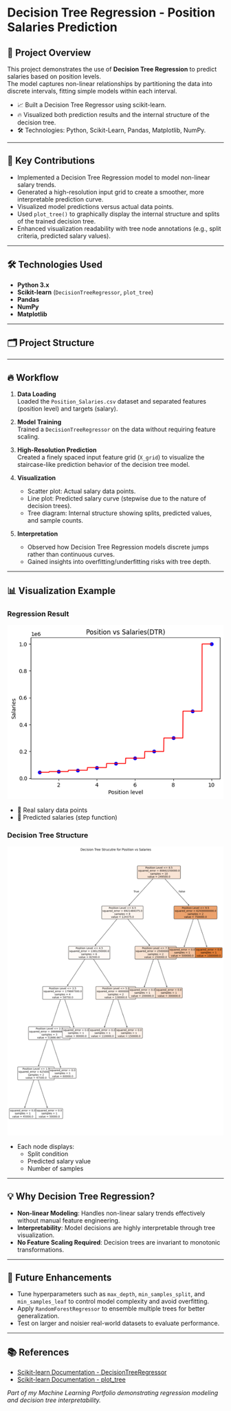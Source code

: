 # Decision Tree Regression - Position Salaries Prediction

## 📌 Project Overview

This project demonstrates the use of **Decision Tree Regression** to predict salaries based on position levels.  
The model captures non-linear relationships by partitioning the data into discrete intervals, fitting simple models within each interval.

- 📈 Built a Decision Tree Regressor using scikit-learn.
- 🔥 Visualized both prediction results and the internal structure of the decision tree.
- 🛠️ Technologies: Python, Scikit-Learn, Pandas, Matplotlib, NumPy.

---

## 🎯 Key Contributions

- Implemented a Decision Tree Regression model to model non-linear salary trends.
- Generated a high-resolution input grid to create a smoother, more interpretable prediction curve.
- Visualized model predictions versus actual data points.
- Used `plot_tree()` to graphically display the internal structure and splits of the trained decision tree.
- Enhanced visualization readability with tree node annotations (e.g., split criteria, predicted salary values).

---

## 🛠️ Technologies Used

- **Python 3.x**
- **Scikit-learn** (`DecisionTreeRegressor`, `plot_tree`)
- **Pandas**
- **NumPy**
- **Matplotlib**

---

## 🗂️ Project Structure


---

## 🔥 Workflow

1. **Data Loading**  
   Loaded the `Position_Salaries.csv` dataset and separated features (position level) and targets (salary).

2. **Model Training**  
   Trained a `DecisionTreeRegressor` on the data without requiring feature scaling.

3. **High-Resolution Prediction**  
   Created a finely spaced input feature grid (`X_grid`) to visualize the staircase-like prediction behavior of the decision tree model.

4. **Visualization**  
   - Scatter plot: Actual salary data points.
   - Line plot: Predicted salary curve (stepwise due to the nature of decision trees).
   - Tree diagram: Internal structure showing splits, predicted values, and sample counts.

5. **Interpretation**  
   - Observed how Decision Tree Regression models discrete jumps rather than continuous curves.
   - Gained insights into overfitting/underfitting risks with tree depth.

---

## 📊 Visualization Example

### Regression Result

<p align="center">
  <img src="DecisionTreeRegPositionvsSalary.png" alt="DTR Prediction Plot" width="600"/>
</p>

- 🔵 Real salary data points
- 🔴 Predicted salaries (step function)

### Decision Tree Structure

<p align="center">
  <img src="treestructure.png" alt="Decision Tree Structure" width="600"/>
</p>

- Each node displays:
  - Split condition
  - Predicted salary value
  - Number of samples

---

## 💡 Why Decision Tree Regression?

- **Non-linear Modeling**: Handles non-linear salary trends effectively without manual feature engineering.
- **Interpretability**: Model decisions are highly interpretable through tree visualization.
- **No Feature Scaling Required**: Decision trees are invariant to monotonic transformations.

---

## 🚀 Future Enhancements

- Tune hyperparameters such as `max_depth`, `min_samples_split`, and `min_samples_leaf` to control model complexity and avoid overfitting.
- Apply `RandomForestRegressor` to ensemble multiple trees for better generalization.
- Test on larger and noisier real-world datasets to evaluate performance.

---

## 📚 References

- [Scikit-learn Documentation - DecisionTreeRegressor](https://scikit-learn.org/stable/modules/generated/sklearn.tree.DecisionTreeRegressor.html)
- [Scikit-learn Documentation - plot_tree](https://scikit-learn.org/stable/modules/generated/sklearn.tree.plot_tree.html)


*Part of my Machine Learning Portfolio demonstrating regression modeling and decision tree interpretability.*


